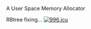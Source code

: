A User Space Memory Allocator

RBtree fixing...
<a href="https://996.icu"><img src="https://img.shields.io/badge/link-996.icu-red.svg" alt="996.icu" /></a>
